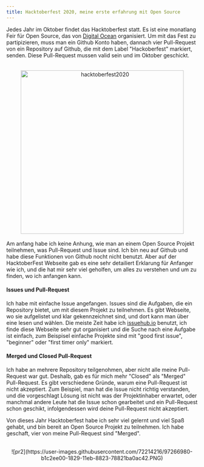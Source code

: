 ```yaml
---
title: Hacktoberfest 2020, meine erste erfahrung mit Open Source
---
```


Jedes Jahr im Oktober findet das Hacktoberfest statt.
Es ist eine monatlang Feir für Open Source, das von [Digital Ocean](https://hacktoberfest.digitalocean.com) organisiert. 
Um mit das Fest zu partipizieren,  muss man ein Github Konto haben, dannach vier Pull-Request von ein Repository auf Github, 
die mit dem Label "Hackoberfest" markiert, senden. Diese Pull-Request mussen valid sein und im Oktober geschickt. 

<br>
<center><img width="429" alt="hacktoberfest2020" src="https://user-images.githubusercontent.com/72214216/97263847-124f2c80-1824-11eb-9464-0269ece114ea.png"></center>

<br>
Am anfang habe ich keine Anhung, wie man an einem Open Source Projekt teilnehmen, was Pull-Request und Issue sind. 
Ich bin neu auf Github und habe diese Funktionen von Github nocht nicht benutzt.
Aber auf der HacktoberFest Webseite gab es eine sehr detailiert Erklarung für Anfanger wie ich, und
die hat mir sehr viel geholfen, um alles zu verstehen und um zu finden, wo ich anfangen kann.

#### Issues und Pull-Request
Ich habe mit einfache Issue angefangen. Issues sind die Aufgaben, die ein Repository bietet, um mit diesem Projekt zu teilnehmen. Es gibt Webseite, wo sie aufgelistet und klar gekennzeichnet sind, und dort kann man über eine lesen und wählen. Die meiste Zeit habe ich [issuehub.io](http://issuehub.io) benutzt, ich finde diese Webseite sehr gut organisiert und die Suche nach eine Aufgabe ist einfach, zum Beispisel einfache Projekte sind mit "good first issue", "beginner" oder "first timer only" markiert.

#### Merged und Closed Pull-Request
Ich habe an mehrere Repository teilgenohmen, aber nicht alle meine Pull-Request war gut. Deshalb, gab es für mich mehr "Closed" als "Merged" Pull-Request.
Es gibt verschiedene Gründe, warum eine Pull-Request ist nicht akzeptiert. Zum Beispiel, man hat die Issue nicht richtig verstanden, und die vorgeschlagt Lösung ist nicht was der Projektinhaber erwartet, oder manchmal andere Leute hat die Issue schon gearbeitet und ein Pull-Request schon geschikt, infolgendessen wird deine Pull-Request nicht akzeptiert. 

Von dieses Jahr Hacktoberfest habe ich sehr viel gelernt und viel Spaß gehabt, und bin bereit an Open Source Projekt zu teilnehmen. Ich habe geschaft, vier von meine Pull-Request  sind "Merged".

<br>
<center>
![pr2](https://user-images.githubusercontent.com/72214216/97266980-b1c2ee00-1829-11eb-8823-78821ba0ac42.PNG) </center>
 
